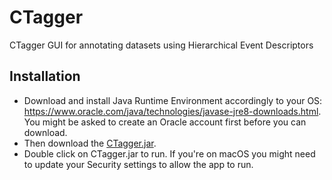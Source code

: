 # CTagger
CTagger GUI for annotating datasets using Hierarchical Event Descriptors

## Installation
* Download and install Java Runtime Environment accordingly to your OS: https://www.oracle.com/java/technologies/javase-jre8-downloads.html. You might be asked to create an Oracle account first before you can download.
* Then download the [CTagger.jar](https://github.com/hed-standard/CTagger/raw/main/CTagger.jar).
* Double click on CTagger.jar to run. If you're on macOS you might need to update your Security settings to allow the app to run.

